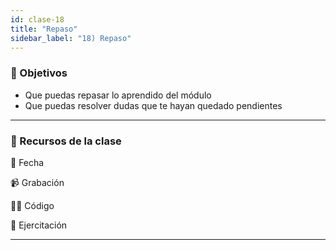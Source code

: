 ```yaml
---
id: clase-18
title: "Repaso"
sidebar_label: "18) Repaso"
---
```


### 🏁 Objetivos

- Que puedas repasar lo aprendido del módulo
- Que puedas resolver dudas que te hayan quedado pendientes

---

### 🚀 Recursos de la clase

📆 Fecha

📹 Grabación

👩‍💻 Código

💪 Ejercitación

---
